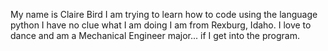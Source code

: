 My name is Claire Bird
I am trying to learn how to code using the language python
I have no clue what I am doing
I am from Rexburg, Idaho. 
I love to dance and am a Mechanical Engineer major...
if I get into the program. 
